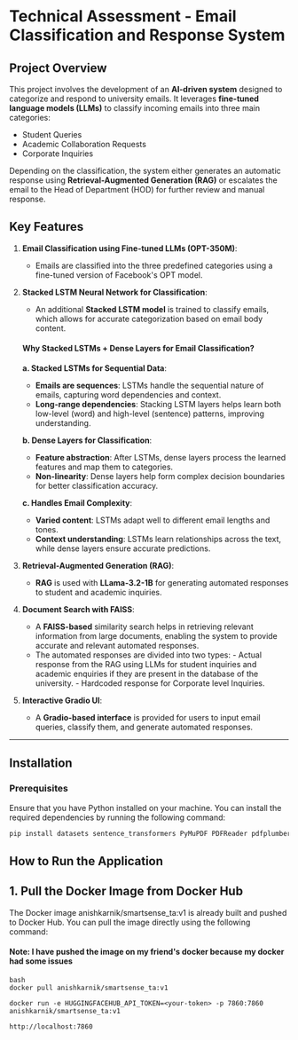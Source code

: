 # Technical Assessment - Email Classification and Response System
## Project Overview

This project involves the development of an **AI-driven system** designed to categorize and respond to university emails. It leverages **fine-tuned language models (LLMs)** to classify incoming emails into three main categories:

- Student Queries
- Academic Collaboration Requests
- Corporate Inquiries

Depending on the classification, the system either generates an automatic response using **Retrieval-Augmented Generation (RAG)** or escalates the email to the Head of Department (HOD) for further review and manual response.


## Key Features

1. **Email Classification using Fine-tuned LLMs (OPT-350M)**:
    - Emails are classified into the three predefined categories using a fine-tuned version of Facebook's OPT model.
  
2. **Stacked LSTM Neural Network for Classification**:
    - An additional **Stacked LSTM model** is trained to classify emails, which allows for accurate categorization based on email body content.
    #### Why Stacked LSTMs + Dense Layers for Email Classification?

    **a. Stacked LSTMs for Sequential Data**:
    - **Emails are sequences**: LSTMs handle the sequential nature of emails, capturing word dependencies and context.
    - **Long-range dependencies**: Stacking LSTM layers helps learn both low-level (word) and high-level (sentence) patterns, improving understanding.
    
    **b. Dense Layers for Classification**:
    - **Feature abstraction**: After LSTMs, dense layers process the learned features and map them to categories.
    - **Non-linearity**: Dense layers help form complex decision boundaries for better classification accuracy.
    
    **c. Handles Email Complexity**:
    - **Varied content**: LSTMs adapt well to different email lengths and tones.
    - **Context understanding**: LSTMs learn relationships across the text, while dense layers ensure accurate predictions.


3. **Retrieval-Augmented Generation (RAG)**:
    - **RAG** is used with **LLama-3.2-1B** for generating automated responses to student and academic inquiries.
  
4. **Document Search with FAISS**:
    - A **FAISS-based** similarity search helps in retrieving relevant information from large documents, enabling the system to provide accurate and relevant automated responses.
    - The automated responses are divided into two types:
          - Actual response from the RAG using LLMs for student inquiries and academic enquiries if they are present in the database of the university.
          - Hardcoded response for Corporate level Inquiries. 

5. **Interactive Gradio UI**:
    - A **Gradio-based interface** is provided for users to input email queries, classify them, and generate automated responses.

---

## Installation

### Prerequisites

Ensure that you have Python installed on your machine. You can install the required dependencies by running the following command:

```bash
pip install datasets sentence_transformers PyMuPDF PDFReader pdfplumber faiss-cpu --no-cache langchain pypdf langchain-community streamlit huggingface_hub gradio -U
```

## How to Run the Application

## 1. Pull the Docker Image from Docker Hub

The Docker image anishkarnik/smartsense_ta:v1 is already built and pushed to Docker Hub. You can pull the image directly using the following command:

#### Note: I have pushed the image on my friend's docker because my docker had some issues

```
bash
docker pull anishkarnik/smartsense_ta:v1

docker run -e HUGGINGFACEHUB_API_TOKEN=<your-token> -p 7860:7860 
anishkarnik/smartsense_ta:v1

http://localhost:7860
```
